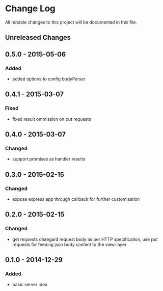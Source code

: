 # Change Log

All notable changes to this project will be documented in this file.

## Unreleased Changes

## 0.5.0 - 2015-05-06
### Added
- added options to config bodyParser

## 0.4.1 - 2015-03-07
### Fixed
- fixed result ommission on put requests

## 0.4.0 - 2015-03-07
### Changed
- support promises as handler results

## 0.3.0 - 2015-02-15
### Changed
- expose express app through callback for further customisation

## 0.2.0 - 2015-02-15
### Changed
- get requests disregard request body as per HTTP specification, use
  put requests for feeding json body content to the view-layer

## 0.1.0 - 2014-12-29
### Added
- basic server idea
